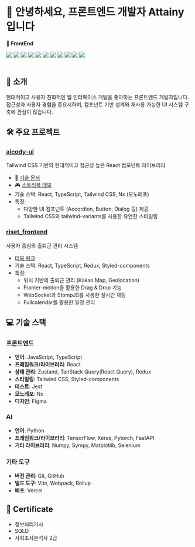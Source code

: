 # 👋 안녕하세요, 프론트엔드 개발자 Attainy입니다

**📌 FrontEnd**
<div align="left">
  <img src="https://img.shields.io/badge/HTML5-E34F26?style=flat&logo=html5&logoColor=white"/> 
  <img src="https://img.shields.io/badge/CSS3-1572B6?style=flat&logo=CSS3&logoColor=white"/> 
  <img src="https://img.shields.io/badge/Styled components-DB7093.svg?style=flat&logo=Styled-components&logoColor=white" />
  <img src="https://img.shields.io/badge/Javascript-F7DF1E.svg?style=flat&logo=javascript&logoColor=white" />
  <img src="https://img.shields.io/badge/Typescript-3178C6?style=flat&logo=Typescript&logoColor=white"/> 
  <img src="https://img.shields.io/badge/React-61DAFB.svg?style=flat&logo=React&logoColor=white" />
  <img src="https://img.shields.io/badge/Redux-764ABC?style=flat&logo=Redux&logoColor=white" /> 
  <img src="https://img.shields.io/badge/Git-F05032?style=flat&logo=git&logoColor=white"/> 
  <img src="https://img.shields.io/badge/GitHub-181717?style=flat&logo=GitHub&logoColor=white"/> 
  <img src="https://img.shields.io/badge/GitLab-181717?style=flat&logo=GitLab&logoColor=white"/> 
  <img src="https://img.shields.io/badge/Vercel-000000?style=flat&logo=Vercel&logoColor=white"/>
</div>
</br>


## 🚀 소개
현대적이고 사용자 친화적인 웹 인터페이스 개발을 좋아하는 프론트엔드 개발자입니다. <br />
접근성과 사용자 경험을 중요시하며, 컴포넌트 기반 설계와 재사용 가능한 UI 시스템 구축에 관심이 많습니다.

## 🛠️ 주요 프로젝트

### [aicody-ui](https://github.com/Attainy/aicody-ui)
Tailwind CSS 기반의 현대적이고 접근성 높은 React 컴포넌트 라이브러리
- 📘 [기술 문서](https://attainy.github.io/aicody-ui/)
- 🎮 [스토리북 데모](https://attainy.github.io/aicody-ui/storybook)
- 기술 스택: React, TypeScript, Tailwind CSS, Nx (모노레포)
- 특징: 
  - 다양한 UI 컴포넌트 (Accordion, Button, Dialog 등) 제공
  - Tailwind CSS와 tailwind-variants를 사용한 유연한 스타일링

### [riset_frontend](https://github.com/rise-set-riset/riset_frontend)
사용자 중심의 출퇴근 관리 시스템
- [데모 링크](https://fine-apartment-d18.notion.site/Riset-c5f9828ccb86492b970994ac1aca4252)
- 기술 스택: React, TypeScript, Redux, Styled-components
- 특징:
  - 위치 기반의 출퇴근 관리 (Kakao Map, Geolocation)
  - Framer-motion을 활용한 Drag & Drop 기능
  - WebSocket과 StompJS를 사용한 실시간 채팅
  - Fullcalendar를 활용한 일정 관리

## 💻 기술 스택

### 프론트엔드
- **언어**: JavaScript, TypeScript
- **프레임워크/라이브러리**: React
- **상태 관리**: Zustand, TanStack Query(React Query), Redux
- **스타일링**: Tailwind CSS, Styled-components
- **테스트**: Jest
- **모노레포**: Nx
- **디자인**: Figma

### AI
- **언어**: Python
- **프레임워크/라이브러리**: TensorFlow, Keras, Pytorch, FastAPI
- **기타 라이브러리**: Numpy, Sympy, Matplotlib, Selenium

### 기타 도구
- **버전 관리**: Git, GitHub
- **빌드 도구**: Vite, Webpack, Rollup
- **배포**: Vercel

## 🌟 Certificate
* 정보처리기사
* SQLD
* 사회조사분석사 2급

